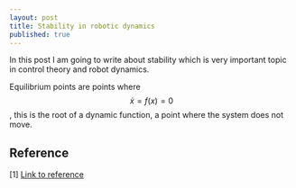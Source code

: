 ```yaml
---
layout: post
title: Stability in robotic dynamics
published: true
---
```


In this post I am going to write about stability which is very important topic in control theory and robot dynamics.

Equilibrium points are points where $$\dot{x} = f(x) = 0$$, this is the root of a dynamic function, a point where the system does not move.

## Reference

[1]  [Link to reference](https://www.youtube.com/watch?v=9f6NLgUYueA&t=2825s)
